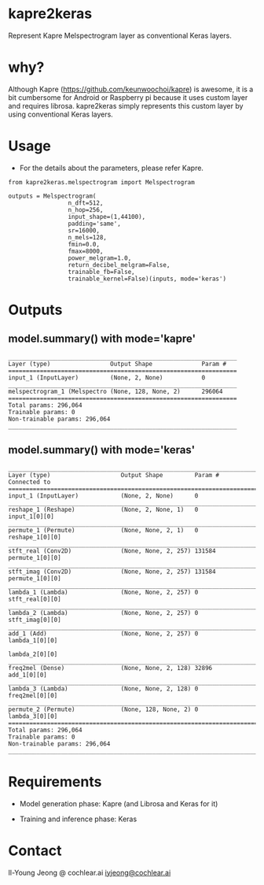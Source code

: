 # kapre2keras
Represent Kapre Melspectrogram layer as conventional Keras layers.

# why?

Although Kapre (https://github.com/keunwoochoi/kapre) is awesome, it is a bit cumbersome for Android or Raspberry pi because it uses custom layer and requires librosa. kapre2keras simply represents this custom layer by using conventional Keras layers.

# Usage

- For the details about the parameters, please refer Kapre.

```
from kapre2keras.melspectrogram import Melspectrogram

outputs = Melspectrogram(
                 n_dft=512, 
                 n_hop=256, 
                 input_shape=(1,44100), 
                 padding='same', 
                 sr=16000, 
                 n_mels=128, 
                 fmin=0.0, 
                 fmax=8000, 
                 power_melgram=1.0, 
                 return_decibel_melgram=False, 
                 trainable_fb=False, 
                 trainable_kernel=False)(inputs, mode='keras')
```

# Outputs

## model.summary() with mode='kapre'

```
_________________________________________________________________
Layer (type)                 Output Shape              Param #   
=================================================================
input_1 (InputLayer)         (None, 2, None)           0         
_________________________________________________________________
melspectrogram_1 (Melspectro (None, 128, None, 2)      296064    
=================================================================
Total params: 296,064
Trainable params: 0
Non-trainable params: 296,064
_________________________________________________________________
```

## model.summary() with mode='keras'
```
__________________________________________________________________________________________________
Layer (type)                    Output Shape         Param #     Connected to                     
==================================================================================================
input_1 (InputLayer)            (None, 2, None)      0                                            
__________________________________________________________________________________________________
reshape_1 (Reshape)             (None, 2, None, 1)   0           input_1[0][0]                    
__________________________________________________________________________________________________
permute_1 (Permute)             (None, None, 2, 1)   0           reshape_1[0][0]                  
__________________________________________________________________________________________________
stft_real (Conv2D)              (None, None, 2, 257) 131584      permute_1[0][0]                  
__________________________________________________________________________________________________
stft_imag (Conv2D)              (None, None, 2, 257) 131584      permute_1[0][0]                  
__________________________________________________________________________________________________
lambda_1 (Lambda)               (None, None, 2, 257) 0           stft_real[0][0]                  
__________________________________________________________________________________________________
lambda_2 (Lambda)               (None, None, 2, 257) 0           stft_imag[0][0]                  
__________________________________________________________________________________________________
add_1 (Add)                     (None, None, 2, 257) 0           lambda_1[0][0]                   
                                                                 lambda_2[0][0]                   
__________________________________________________________________________________________________
freq2mel (Dense)                (None, None, 2, 128) 32896       add_1[0][0]                      
__________________________________________________________________________________________________
lambda_3 (Lambda)               (None, None, 2, 128) 0           freq2mel[0][0]                   
__________________________________________________________________________________________________
permute_2 (Permute)             (None, 128, None, 2) 0           lambda_3[0][0]                   
==================================================================================================
Total params: 296,064
Trainable params: 0
Non-trainable params: 296,064
__________________________________________________________________________________________________
```

# Requirements

- Model generation phase:
Kapre (and Librosa and Keras for it)

- Training and inference phase:
Keras

# Contact

Il-Young Jeong @ cochlear.ai
iyjeong@cochlear.ai
